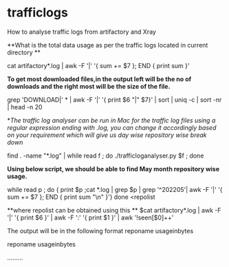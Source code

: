 # trafficlogs
How to analyse traffic logs from artifactory and Xray 

**What is the total data usage as per the traffic logs located in current directory
**


cat artifactory*.log  | awk -F '|' '{ sum += $7 }; END { print sum }'

**To get most downloaded files,in the output left will be the no of downloads and the right most will be the size of the file.**

grep 'DOWNLOAD|' * | awk -F '|' '{ print $6 "|" $7}' | sort | uniq -c | sort -nr | head -n 20

**The traffic log analyser can be run in Mac for the traffic log files using a regular expression ending with *.log, you can change it accordingly based on your requirement which will give us day wise repository wise break down**

find . -name "*.log" | while read f ; do ./trafficloganalyser.py $f ; done

**Using below script, we should be able to find May month repository wise usage.**



while read p ; do { print $p ;cat *.log | grep $p | grep '^202205'| awk -F '|'  '{ sum += $7 }; END  { print  sum "\n"  }'} done <repolist 

**where repolist can be obtained using this **
$cat artifactory*.log | awk -F '|'  '{ print $6 }' | awk -F ':' '{ print $1 }' | awk '!seen[$0]++'                                                                                                                                          

                                                                                                                                           
 The output will be in the following format
 reponame
  usageinbytes
                                                                                                                                           
  reponame
  usageinbytes 
                                                                                                                                          
   .........                                                                                                                                        
                                                                                                                                     
                                                                                                                                           
                                                                                                                                         
